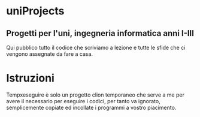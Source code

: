 # uniProjects
## Progetti per l'uni, ingegneria informatica anni I-III
Qui pubblico tutto il codice che scriviamo a lezione e tutte le sfide che ci vengono assegnate da fare a casa.

# Istruzioni
Tempxeseguire è solo un progetto clion temporaneo che serve a me per avere il necessario per eseguire i codici, per tanto va ignorato, semplicemente copiate ed incollate i programmi a vostro piacimento.
